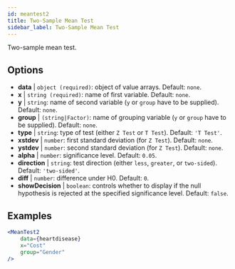 ```yaml
---
id: meantest2
title: Two-Sample Mean Test
sidebar_label: Two-Sample Mean Test
---
```


Two-sample mean test.

## Options

* __data__ | `object (required)`: object of value arrays. Default: `none`.
* __x__ | `string (required)`: name of first variable. Default: `none`.
* __y__ | `string`: name of second variable (`y` or `group` have to be supplied). Default: `none`.
* __group__ | `(string|Factor)`: name of grouping variable (`y` or `group` have to be supplied). Default: `none`.
* __type__ | `string`: type of test (either `Z Test` or `T Test`). Default: `'T Test'`.
* __xstdev__ | `number`: first standard deviation (for `Z Test`). Default: `none`.
* __ystdev__ | `number`: second standard deviation (for `Z Test`). Default: `none`.
* __alpha__ | `number`: significance level. Default: `0.05`.
* __direction__ | `string`: test direction (either `less`, `greater`, or `two-sided`). Default: `'two-sided'`.
* __diff__ | `number`: difference under H0. Default: `0`.
* __showDecision__ | `boolean`: controls whether to display if the null hypothesis is rejected at the specified significance level. Default: `false`.


## Examples

```jsx live
<MeanTest2
    data={heartdisease} 
    x="Cost"
    group="Gender"
/>
```
